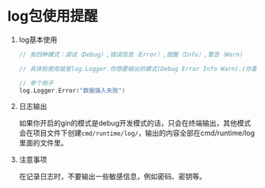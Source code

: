 # log包使用提醒

1. log基本使用

   ``````go
   // 有四种模式：调试（Debug）,错误信息（Error）,提醒（Info）,警告（Warn）
   
   // 具体到使用就是log.Logger.你想要输出的模式(Debug Error Info Warn).(你要输出的内容)
   
   // 举个例子
   log.Logger.Error("数据插入失败")
   ``````

2. 日志输出

   如果你开启的gin的模式是debug开发模式的话，只会在终端输出，其他模式会在项目文件下创建`cmd/runtime/log/`，输出的内容全部在cmd/runtime/log里面的文件里。

3. 注意事项

   在记录日志时，不要输出一些敏感信息，例如密码、密钥等。
